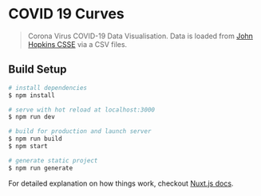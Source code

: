 # COVID 19 Curves

> Corona Virus COVID-19 Data Visualisation. Data is loaded from [John Hopkins CSSE](https://github.com/CSSEGISandData/COVID-19) via a CSV files.


## Build Setup

``` bash
# install dependencies
$ npm install

# serve with hot reload at localhost:3000
$ npm run dev

# build for production and launch server
$ npm run build
$ npm start

# generate static project
$ npm run generate
```

For detailed explanation on how things work, checkout [Nuxt.js docs](https://nuxtjs.org).
